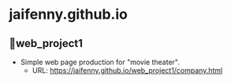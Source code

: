 # jaifenny.github.io
## :small_blue_diamond:web_project1
- Simple web page production for "movie theater".
    - URL: https://jaifenny.github.io/web_project1/company.html

